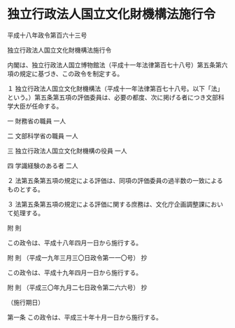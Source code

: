 # 独立行政法人国立文化財機構法施行令

平成十八年政令第百六十三号

独立行政法人国立文化財機構法施行令

内閣は、独立行政法人国立博物館法（平成十一年法律第百七十八号）第五条第六項の規定に基づき、この政令を制定する。

１ 独立行政法人国立文化財機構法（平成十一年法律第百七十八号。以下「法」という。）第五条第五項の評価委員は、必要の都度、次に掲げる者につき文部科学大臣が任命する。

一 財務省の職員 一人

二 文部科学省の職員 一人

三 独立行政法人国立文化財機構の役員 一人

四 学識経験のある者 二人

２ 法第五条第五項の規定による評価は、同項の評価委員の過半数の一致によるものとする。

３ 法第五条第五項の規定による評価に関する庶務は、文化庁企画調整課において処理する。

附 則

この政令は、平成十八年四月一日から施行する。

附 則 （平成一九年三月三〇日政令第一一〇号） 抄

この政令は、平成十九年四月一日から施行する。

附 則 （平成三〇年九月二七日政令第二六六号） 抄

（施行期日）

第一条 この政令は、平成三十年十月一日から施行する。
